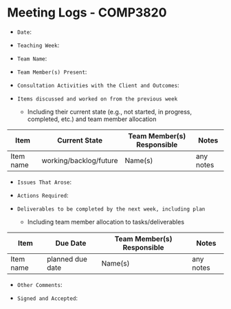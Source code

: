 # Meeting Logs - COMP3820

- `Date`: 

- `Teaching Week`:

- `Team Name`:

- `Team Member(s) Present`:

- `Consultation Activities with the Client and Outcomes`:

- `Items discussed and worked on from the previous week`
  - Including their current state (e.g., not started, in progress, completed, etc.) and team member allocation
  

| Item | Current State | Team Member(s) Responsible | Notes |
| ---- | ------------- | -------------------------- | ----- |
| Item name | working/backlog/future | Name(s) | any notes |

- `Issues That Arose`:

- `Actions Required`:

- `Deliverables to be completed by the next week, including plan`
  - Including team member allocation to tasks/deliverables
  
| Item | Due Date | Team Member(s) Responsible | Notes |
| ---- | -------- | -------------------------- | ----- |
| Item name | planned due date | Name(s) | any notes |

- `Other Comments`:

- `Signed and Accepted`:
